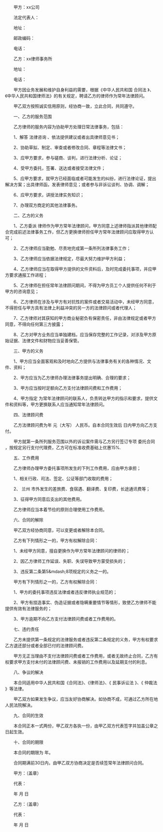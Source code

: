 
 


　　甲方：xx公司


　　法定代表人：


　　地址：


　　邮政编码：


　　电话：


　　乙方：xx律师事务所


　　地址：


　　电话：


　　甲方因业务发展和维护自身利益的需要，根据《中华人民共和国
合同法
》、《中华人民共和国律师法》的有关规定，聘请乙方的律师作为常年法律顾问。


　　甲乙双方按照诚实信用原则，经协商一致，立此合同，共同遵守。


　　一、乙方的服务范围


　　乙方律师的服务内容为协助甲方处理日常法律事务，包括：


　　1、解答
法律咨询
、依法提供建议或者出具律师意见书；


　　2、协助草拟、制定、审查或者修改合同、章程等法律文书；


　　3、应甲方要求，参与磋商、谈判，进行法律分析、论证；


　　4、受甲方委托，签署、送达或者接受法律文件；


　　5、应甲方要求，就甲方已经面临或者可能发生的纠纷，进行法律论证，提出解决方案；出具律师函，发表律师意见；或者参与非诉讼谈判、协调、调解；


　　6、应甲方要求，讲授法律实务知识；


　　7、办理双方商定的其他法律事务。


　　二、乙方的义务


　　1、乙方委派 律师作为甲方常年法律顾问，甲方同意上述律师指派其他律师配合完成前述法律事务工作，但乙方更换律师担任甲方常年法律顾问应取得甲方认可；


　　2、乙方律师应当勤勉、尽责地完成第一条所列法律事务工作；


　　3、乙方律师应当依据法律规定，尽最大努力维护甲方利益；


　　4、乙方律师应当在取得甲方提供的文件资料后，及时完成委托事项，并应甲方要求通报工作进程；


　　5、乙方律师在担任常年法律顾问期间，不得为甲方员工个人提供任何不利于甲方的咨询意见；


　　6、乙方律师在涉及与甲方有对抗性的案件或者交易活动中，未经甲方同意，不得担任与甲方具有法律上利益冲突的另一方的法律顾问或者代理人；


　　7、乙方律师对其获知的甲方商业秘密负有保密责任，非由法律规定或者甲方同意，不得向任何第三方披露；


　　8、乙方对甲方业务应当单独建档，应当保存完整的工作记录，对涉及甲方原始证据、法律文件和财物应当妥善保管。


　　三、甲方的义务


　　1、甲方应当全面客观和及时地向乙方提供与法律事务有关的各种情况、文件、资料；


　　2、甲方应当为乙方律师办理法律事务提出明确、合理的要求；


　　3、甲方应当按时足额向乙方支付法律顾问费和工作费用；


　　4、甲方指定 为常年法律顾问的联系人，负责转达甲方的指示和要求，提供文件和资料等，甲方更换联系人应当通知常年法律顾问。


　　四、法律顾问费


　　乙方法律顾问费为年 元（大写） 人民币。自本合同生效后 日内甲方向乙方支付。


　　甲方就第一条所列服务范围以外的诉讼案件需与乙方另行签订专项
委托合同
，按规定另行支付代理费，乙方可在标准收费基础上优惠15%.


　　五、工作费用


　　乙方律师办理甲方委托事项所发生的下列工作费用，应由甲方承担；


　　1、相关行政、司法、签定、公证等部门收取的费用；


　　2、
兰州
市外发生的差旅费、食宿遇、翻译费、复印费，长途通讯费等；


　　3、征得甲方同意后支出的其他费用。


　　乙方律师应当本着节俭的原则合理使用工作费用。


　　六、合同的解除


　　甲乙双方经协商同意，可以变更或者解除本合同。


　　乙方有下列情形之一的，甲方有权解除合同：


　　1、未经甲方同意，擅自更换作为甲方常年法律顾问的律师的；


　　2、因乙方律师工作延误、失职、失误导致甲方蒙受损失的；


　　3、违反第二条第5&amp;mdash;8项规定的义务之一的。


　　甲方有下列情形之一的，乙方有权解除合同：


　　1、甲方的委托事项违反法律或者违反律师执业规范的；


　　2、甲方有捏造事实、伪造证据或者隐瞒重要情节等情形，致使乙方律师不能提供有效有法律服务的；


　　3、甲方逾期不向乙方支付法律顾问费或者工作费用的。


　　七、违约责任


　　乙方未提供第一条规定的法律服务或者违反第二条规定的义务，甲方有权要求乙方退还部分或者全部已付的法律顾问费。


　　甲方无正当理由不支付法律顾问费或者工作费用，或者无故终止合同，乙方有权要求甲方支付未付的法律顾问费、未报销的工作费用以及延期支付的利息。


　　八、争议的解决


　　本合同适用中华人民共和国《合同法》、《律师法》、《
民事诉讼法
》、《
仲裁法
》等法律。


　　甲乙双方如果发生争议，应当友好协商解决。如协商不成，可通过乙方所在地人民法院解决。


　　九、合同的生效


　　本合同正本一式两份，甲乙双方各执一份，由甲乙双方代表签字并加盖公章之日起生效。


　　十、合同的期限


　　本合同的期限为 年。


　　合同期满前30日内，由甲乙双方协商决定是否续签常年法律顾问合同。


　　甲方：（盖章）


　　代表：


　　年 月 日


　　乙方：（盖章）


　　代表：


　　年 月 日
 


 

 
 
 
 
 
  


  
 

  


  


  
 
 
 
 

